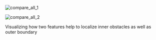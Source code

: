 ![compare_all_1](https://user-images.githubusercontent.com/22872200/57870238-51521380-7824-11e9-9502-76bfd254dd90.png)

![compare_all_2](https://user-images.githubusercontent.com/22872200/57870335-7ba3d100-7824-11e9-874c-f01a57f31035.png)

Visualizing how two features help to localize inner obstacles as well as outer boundary
